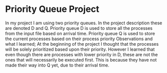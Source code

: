 # Priority Queue Project

In my project I am using two priority queues. In the project description these are denoted D and Q. Priority queue D is used to store all the processes from the input file based on arrival time. Priority queue Q is used to store the current processes based on their process priority
Observations and what I learned; At the beginning of the project I thought that the processes will be solely prioritized based upon their priority. However I learned that even though there are processes with lower priority in D, these are not the ones that will necessarily be executed first. This is because they have not made their way into Q yet, due to their arrival time.
